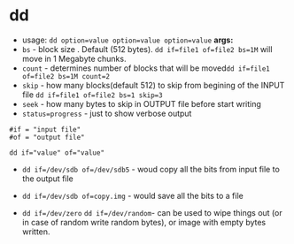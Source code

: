 # dd 
* usage: `dd option=value option=value option=value`
**args:**
* `bs` - block size . Default (512 bytes). `dd if=file1 of=file2 bs=1M` will move in 1 Megabyte chunks.
* `count` - determines number of blocks that will be moved`dd if=file1 of=file2 bs=1M count=2`
* `skip` - how many blocks(default 512) to skip from begining of the INPUT file `dd if=file1 of=file2 bs=1 skip=3`
* `seek` - how many bytes to skip in OUTPUT file before start writing
* `status=progress` - just to show verbose output


```
#if = "input file"
#of = "output file"

dd if="value" of="value"

```

* `dd if=/dev/sdb of=/dev/sdb5` - woud copy all the bits from input file to the output file
* `dd if=/dev/sdb of=copy.img` - would save all the bits to a file

* `dd if=/dev/zero` `dd if=/dev/random`- can be used to wipe things out (or in case of random write random bytes), or image with empty bytes written.


